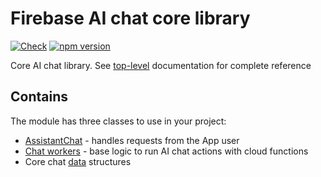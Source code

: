 # Firebase AI chat core library
[![Check](https://github.com/motorro/firebase-ai-chat/actions/workflows/test.yml/badge.svg?branch=master)](https://github.com/motorro/firebase-openai-chat/actions/workflows/test.yml)
[![npm version](https://badge.fury.io/js/@motorro%2Ffirebase-ai-chat-core.svg)](https://badge.fury.io/js/@motorro%2Ffirebase-ai-chat-core)

Core AI chat library. 
See [top-level](https://github.com/motorro/firebase-ai-chat) documentation for complete reference

## Contains
The module has three classes to use in your project:
- [AssistantChat](src/aichat/AssistantChat.ts) - handles requests from the App user
- [Chat workers](src/aichat/workers) - base logic to run AI chat actions with cloud functions
- Core chat [data](src/aichat/data) structures

